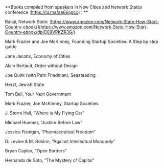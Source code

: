 **Books compiled from speakers in New Cities and Network States conference (https://lu.ma/ae66qgco) :
**


Balaji, Network State: [https://www.amazon.com/Network-State-How-Start-Country-ebook/](https://www.amazon.com/Network-State-How-Start-Country-ebook/dp/B09VPKZR3G/)

Mark Frazier and Joe McKinney, Founding Startup Societies: A Step by step guide

Jane Jacobs, Economy of Cities

Alain Bertaud, Order without Design

Joe Quirk (with Patri Friedman), Seasteading

Herzl, Jewish State

Tom Bell, Your Next Government

Mark Frazier, Joe McKinney, Startup Societies

J. Storrs Hall, “Where is My Flying Car”

Michael Huemer, “Justice Before Law”

Jessica Flanigan, “Pharmaceutical Freedom”

D. Levine & M. Boldrin, “Against Intellectual Monopoly”

Bryan Caplan, “Open Borders”

Hernando de Soto, “The Mystery of Capital”
